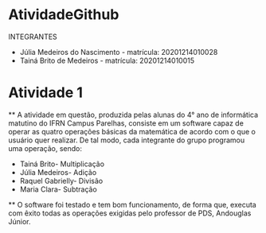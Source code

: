 # AtividadeGithub

INTEGRANTES

* Júlia Medeiros do Nascimento - matrícula: 20201214010028
* Tainá Brito de Medeiros - matrícula: 20201214010015
 # Atividade 1
** A atividade em questão, produzida pelas alunas do 4° ano de informática matutino do IFRN Campus Parelhas, consiste em um software capaz de operar as quatro operações básicas da matemática de acordo com o que o usuário quer realizar. De tal modo, cada integrante do grupo programou uma operação, sendo:
  
 * Tainá Brito- Multiplicação
 * Júlia Medeiros- Adição
 * Raquel Gabrielly- Divisão
 * Maria Clara- Subtração

** O software foi testado e tem bom funcionamento, de forma que, executa com êxito todas as operações exigidas pelo professor de PDS, Andouglas Júnior. 
